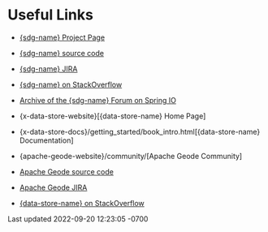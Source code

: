 <div id="header">

# Useful Links

</div>

<div id="content">

<div class="ulist">

- [{sdg-name} Project
  Page](https://projects.spring.io/spring-data-gemfire)

- [{sdg-name} source
  code](https://github.com/spring-projects/spring-data-gemfire)

- [{sdg-name} JIRA](https://jira.spring.io/browse/SGF)

- [{sdg-name} on
  StackOverflow](https://stackoverflow.com/questions/tagged/spring-data-gemfire)

- [Archive of the {sdg-name} Forum on Spring
  IO](https://forum.spring.io/forum/spring-projects/data/gemfire)

- {x-data-store-website}\[{data-store-name} Home Page\]

- {x-data-store-docs}/getting_started/book_intro.html\[{data-store-name}
  Documentation\]

- {apache-geode-website}/community/\[Apache Geode Community\]

- [Apache Geode source code](https://github.com/apache/geode)

- [Apache Geode
  JIRA](https://issues.apache.org/jira/projects/GEODE/issues)

- [{data-store-name} on
  StackOverflow](https://stackoverflow.com/questions/tagged/gemfire)

</div>

</div>

<div id="footer">

<div id="footer-text">

Last updated 2022-09-20 12:23:05 -0700

</div>

</div>
